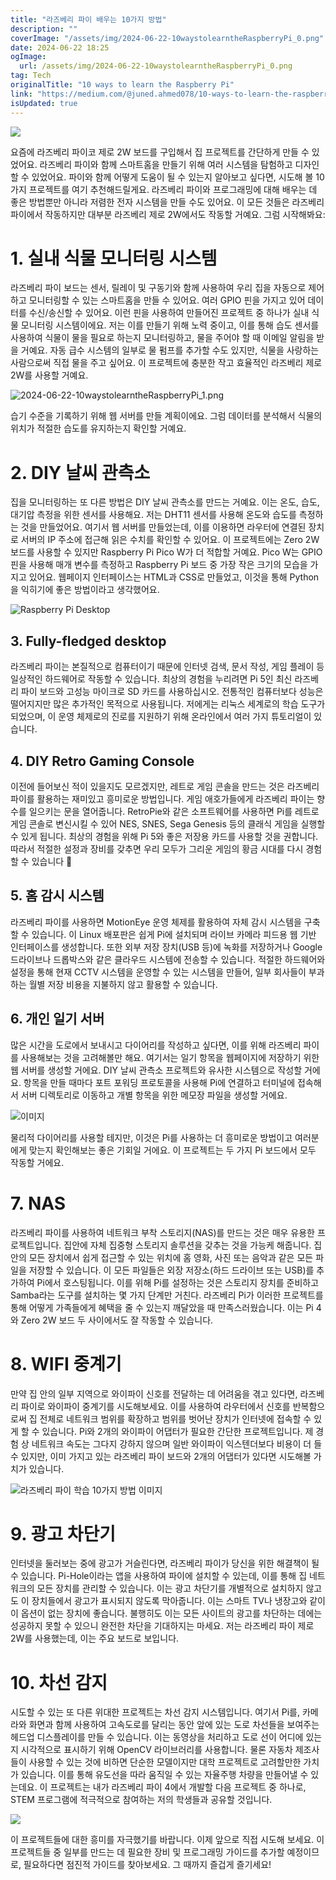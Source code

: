 ```yaml
---
title: "라즈베리 파이 배우는 10가지 방법"
description: ""
coverImage: "/assets/img/2024-06-22-10waystolearntheRaspberryPi_0.png"
date: 2024-06-22 18:25
ogImage:
  url: /assets/img/2024-06-22-10waystolearntheRaspberryPi_0.png
tag: Tech
originalTitle: "10 ways to learn the Raspberry Pi"
link: "https://medium.com/@juned.ahmed078/10-ways-to-learn-the-raspberry-pi-3e2064714195"
isUpdated: true
---
```


<img src="/assets/img/2024-06-22-10waystolearntheRaspberryPi_0.png" />

요즘에 라즈베리 파이코 제로 2W 보드를 구입해서 집 프로젝트를 간단하게 만들 수 있었어요. 라즈베리 파이와 함께 스마트홈을 만들기 위해 여러 시스템을 탐험하고 디자인할 수 있었어요. 파이와 함께 어떻게 도움이 될 수 있는지 알아보고 싶다면, 시도해 볼 10가지 프로젝트를 여기 추천해드릴게요. 라즈베리 파이와 프로그래밍에 대해 배우는 데 좋은 방법뿐만 아니라 저렴한 전자 시스템을 만들 수도 있어요. 이 모든 것들은 라즈베리 파이에서 작동하지만 대부분 라즈베리 제로 2W에서도 작동할 거예요. 그럼 시작해봐요:

# 1. 실내 식물 모니터링 시스템

라즈베리 파이 보드는 센서, 릴레이 및 구동기와 함께 사용하여 우리 집을 자동으로 제어하고 모니터링할 수 있는 스마트홈을 만들 수 있어요. 여러 GPIO 핀을 가지고 있어 데이터를 수신/송신할 수 있어요. 이런 핀을 사용하여 만들어진 프로젝트 중 하나가 실내 식물 모니터링 시스템이에요. 저는 이를 만들기 위해 노력 중이고, 이를 통해 습도 센서를 사용하여 식물이 물을 필요로 하는지 모니터링하고, 물을 주어야 할 때 이메일 알림을 받을 거예요. 자동 급수 시스템의 일부로 물 펌프를 추가할 수도 있지만, 식물을 사랑하는 사람으로써 직접 물을 주고 싶어요. 이 프로젝트에 충분한 작고 효율적인 라즈베리 제로 2W를 사용할 거예요.

<div class="content-ad"></div>

![2024-06-22-10waystolearntheRaspberryPi_1.png](/assets/img/2024-06-22-10waystolearntheRaspberryPi_1.png)

습기 수준을 기록하기 위해 웹 서버를 만들 계획이에요. 그럼 데이터를 분석해서 식물의 위치가 적절한 습도를 유지하는지 확인할 거예요.

# 2. DIY 날씨 관측소

집을 모니터링하는 또 다른 방법은 DIY 날씨 관측소를 만드는 거예요. 이는 온도, 습도, 대기압 측정을 위한 센서를 사용해요. 저는 DHT11 센서를 사용해 온도와 습도를 측정하는 것을 만들었어요. 여기서 웹 서버를 만들었는데, 이를 이용하면 라우터에 연결된 장치로 서버의 IP 주소에 접근해 읽은 수치를 확인할 수 있어요. 이 프로젝트에는 Zero 2W 보드를 사용할 수 있지만 Raspberry Pi Pico W가 더 적합할 거예요. Pico W는 GPIO 핀을 사용해 매개 변수를 측정하고 Raspberry Pi 보드 중 가장 작은 크기의 모습을 가지고 있어요. 웹페이지 인터페이스는 HTML과 CSS로 만들었고, 이것을 통해 Python을 익히기에 좋은 방법이라고 생각했어요.

<div class="content-ad"></div>

![Raspberry Pi Desktop](/assets/img/2024-06-22-10waystolearntheRaspberryPi_2.png)

## 3. Fully-fledged desktop

라즈베리 파이는 본질적으로 컴퓨터이기 때문에 인터넷 검색, 문서 작성, 게임 플레이 등 일상적인 하드웨어로 작동할 수 있습니다. 최상의 경험을 누리려면 Pi 5인 최신 라즈베리 파이 보드와 고성능 마이크로 SD 카드를 사용하십시오. 전통적인 컴퓨터보다 성능은 떨어지지만 많은 추가적인 목적으로 사용됩니다. 저에게는 리눅스 세계로의 학습 도구가 되었으며, 이 운영 체제로의 진로를 지원하기 위해 온라인에서 여러 가지 튜토리얼이 있습니다.

## 4. DIY Retro Gaming Console

<div class="content-ad"></div>

이전에 들어보신 적이 있을지도 모르겠지만, 레트로 게임 콘솔을 만드는 것은 라즈베리 파이를 활용하는 재미있고 흥미로운 방법입니다. 게임 애호가들에게 라즈베리 파이는 향수를 일으키는 문을 열어줍니다. RetroPie와 같은 소프트웨어를 사용하면 Pi를 레트로 게임 콘솔로 변신시킬 수 있어 NES, SNES, Sega Genesis 등의 클래식 게임을 실행할 수 있게 됩니다. 최상의 경험을 위해 Pi 5와 좋은 저장용 카드를 사용할 것을 권합니다. 따라서 적절한 설정과 장비를 갖추면 우리 모두가 그리운 게임의 황금 시대를 다시 경험할 수 있습니다 🙂

## 5. 홈 감시 시스템

라즈베리 파이를 사용하면 MotionEye 운영 체제를 활용하여 자체 감시 시스템을 구축할 수 있습니다. 이 Linux 배포판은 쉽게 Pi에 설치되며 라이브 카메라 피드용 웹 기반 인터페이스를 생성합니다. 또한 외부 저장 장치(USB 등)에 녹화를 저장하거나 Google 드라이브나 드롭박스와 같은 클라우드 시스템에 전송할 수 있습니다. 적절한 하드웨어와 설정을 통해 현재 CCTV 시스템을 운영할 수 있는 시스템을 만들어, 일부 회사들이 부과하는 월별 저장 비용을 지불하지 않고 활용할 수 있습니다.

## 6. 개인 일기 서버

<div class="content-ad"></div>

많은 시간을 도로에서 보내시고 다이어리를 작성하고 싶다면, 이를 위해 라즈베리 파이를 사용해보는 것을 고려해볼만 해요. 여기서는 일기 항목을 웹페이지에 저장하기 위한 웹 서버를 생성할 거에요. DIY 날씨 관측소 프로젝트와 유사한 시스템으로 작성할 거에요. 항목을 만들 때마다 포트 포워딩 프로토콜을 사용해 Pi에 연결하고 터미널에 접속해서 서버 디렉토리로 이동하고 개별 항목을 위한 메모장 파일을 생성할 거에요.

![이미지](/assets/img/2024-06-22-10waystolearntheRaspberryPi_3.png)

물리적 다이어리를 사용할 테지만, 이것은 Pi를 사용하는 더 흥미로운 방법이고 여러분에게 맞는지 확인해보는 좋은 기회일 거에요. 이 프로젝트는 두 가지 Pi 보드에서 모두 작동할 거에요.

# 7. NAS

<div class="content-ad"></div>

라즈베리 파이를 사용하여 네트워크 부착 스토리지(NAS)를 만드는 것은 매우 유용한 프로젝트입니다. 집안에 자체 집중형 스토리지 솔루션을 갖추는 것을 가능케 해줍니다. 집 안의 모든 장치에서 쉽게 접근할 수 있는 위치에 홈 영화, 사진 또는 음악과 같은 모든 파일을 저장할 수 있습니다. 이 모든 파일들은 외장 저장소(하드 드라이브 또는 USB)를 추가하여 Pi에서 호스팅됩니다. 이를 위해 Pi를 설정하는 것은 스토리지 장치를 준비하고 Samba라는 도구를 설치하는 몇 가지 단계만 거친다. 라즈베리 Pi가 이러한 프로젝트를 통해 어떻게 가족들에게 혜택을 줄 수 있는지 깨달았을 때 만족스러웠습니다. 이는 Pi 4와 Zero 2W 보드 두 사이에서도 잘 작동할 수 있습니다.

# 8. WIFI 중계기

만약 집 안의 일부 지역으로 와이파이 신호를 전달하는 데 어려움을 겪고 있다면, 라즈베리 파이로 와이파이 중계기를 시도해보세요. 이를 사용하여 라우터에서 신호를 반복함으로써 집 전체로 네트워크 범위를 확장하고 범위를 벗어난 장치가 인터넷에 접속할 수 있게 할 수 있습니다. Pi와 2개의 와이파이 어댑터가 필요한 간단한 프로젝트입니다. 제 경험 상 네트워크 속도는 그다지 강하지 않으며 일반 와이파이 익스텐더보다 비용이 더 들 수 있지만, 이미 가지고 있는 라즈베리 파이 보드와 2개의 어댑터가 있다면 시도해볼 가치가 있습니다.

![라즈베리 파이 학습 10가지 방법 이미지](/assets/img/2024-06-22-10waystolearntheRaspberryPi_4.png)

<div class="content-ad"></div>

# 9. 광고 차단기

인터넷을 둘러보는 중에 광고가 거슬린다면, 라즈베리 파이가 당신을 위한 해결책이 될 수 있습니다. Pi-Hole이라는 앱을 사용하여 파이에 설치할 수 있는데, 이를 통해 집 네트워크의 모든 장치를 관리할 수 있습니다. 이는 광고 차단기를 개별적으로 설치하지 않고도 이 장치들에서 광고가 표시되지 않도록 막아줍니다. 이는 스마트 TV나 냉장고와 같이 이 옵션이 없는 장치에 좋습니다. 불행히도 이는 모든 사이트의 광고를 차단하는 데에는 성공하지 못할 수 있으니 완전한 차단을 기대하지는 마세요. 저는 라즈베리 파이 제로 2W를 사용했는데, 이는 주요 보드로 보입니다.

# 10. 차선 감지

시도할 수 있는 또 다른 위대한 프로젝트는 차선 감지 시스템입니다. 여기서 Pi를, 카메라와 화면과 함께 사용하여 고속도로를 달리는 동안 앞에 있는 도로 차선들을 보여주는 헤드업 디스플레이를 만들 수 있습니다. 이는 동영상을 처리하고 도로 선이 어디에 있는지 시각적으로 표시하기 위해 OpenCV 라이브러리를 사용합니다. 물론 자동차 제조사들이 사용할 수 있는 것에 비하면 단순한 모델이지만 대학 프로젝트로 고려할만한 가치가 있습니다. 이를 통해 유도선을 따라 움직일 수 있는 자율주행 차량을 만들어낼 수 있는데요. 이 프로젝트는 내가 라즈베리 파이 4에서 개발할 다음 프로젝트 중 하나로, STEM 프로그램에 적극적으로 참여하는 저의 학생들과 공유할 것입니다.

<div class="content-ad"></div>

<img src="/assets/img/2024-06-22-10waystolearntheRaspberryPi_5.png" />

이 프로젝트들에 대한 흥미를 자극했기를 바랍니다. 이제 앞으로 직접 시도해 보세요. 이 프로젝트들 중 일부를 만드는 데 필요한 장비 및 프로그래밍 가이드를 추가할 예정이므로, 필요하다면 점진적 가이드를 찾아보세요. 그 때까지 즐겁게 즐기세요!
